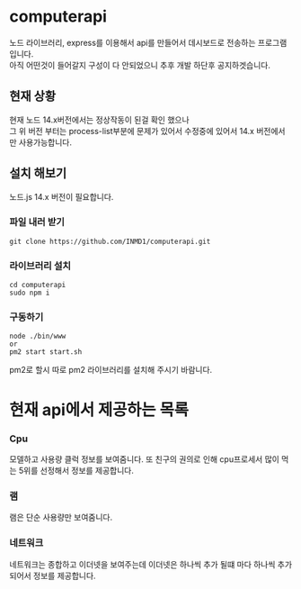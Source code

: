 # computerapi
노드 라이브러리, express를 이용해서 api를 만들어서 데시보드로 전송하는 프로그램입니다.<br>
아직 어떤것이 들어갈지 구성이 다 안되었으니 추후 개발 하단후 공지하겟습니다.

## 현재 상황
현재 노드 14.x버전에서는 정상작동이 된걸 확인 했으나 <br>
그 위 버전 부터는 process-list부분에 문제가 있어서 수정중에 있어서 14.x 버전에서만 사용가능합니다. <br>

## 설치 해보기
노드.js 14.x 버전이 필요합니다.
### 파일 내러 받기
```
git clone https://github.com/INMD1/computerapi.git
```
### 라이브러리 설치
```
cd computerapi
sudo npm i
```
### 구동하기
```
node ./bin/www
or
pm2 start start.sh
```
pm2로 할시 따로 pm2 라이브러리를 설치해 주시기 바람니다.

# 현재 api에서 제공하는 목록
### Cpu
모델하고 사용량 클럭 정보를 보여줌니다.
또 친구의 권의로 인해 cpu프로세서 많이 먹는 5위를 선정해서 정보를 제공합니다.

### 램
램은 단순 사용량만 보여줌니다.

### 네트워크
네트워크는 종합하고 이더넷을 보여주는데 이더넷은 하나씩 추가 될떄 마다 하나씩 추가되어서 정보를 제공합니다.

